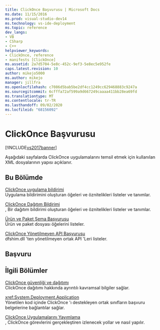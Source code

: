 ```yaml
---
title: ClickOnce Başvurusu | Microsoft Docs
ms.date: 11/15/2016
ms.prod: visual-studio-dev14
ms.technology: vs-ide-deployment
ms.topic: reference
dev_langs:
- VB
- CSharp
- C++
helpviewer_keywords:
- ClickOnce, reference
- manifests [ClickOnce]
ms.assetid: 2a7d5704-5e8c-452c-9ef3-5e8ec5e952fe
caps.latest.revision: 10
author: mikejo5000
ms.author: mikejo
manager: jillfra
ms.openlocfilehash: c7086d5bab5be2df4cc1249cc629468883c9247a
ms.sourcegitcommit: 6cfffa72af599a9d667249caaaa411bb28ea69fd
ms.translationtype: MT
ms.contentlocale: tr-TR
ms.lasthandoff: 09/02/2020
ms.locfileid: "68156092"
---
```

# <a name="clickonce-reference"></a>ClickOnce Başvurusu
[!INCLUDE[vs2017banner](../includes/vs2017banner.md)]

Aşağıdaki sayfalarda ClickOnce uygulamalarını temsil etmek için kullanılan XML dosyalarının yapısı açıklanır.  
  
## <a name="in-this-section"></a>Bu Bölümde  
 [ClickOnce uygulama bildirimi](../deployment/clickonce-application-manifest.md)  
 Uygulama bildirimini oluşturan öğeleri ve öznitelikleri listeler ve tanımlar.  
  
 [ClickOnce Dağıtım Bildirimi](../deployment/clickonce-deployment-manifest.md)  
 , Bir dağıtım bildirimi oluşturan öğeleri ve öznitelikleri listeler ve tanımlar.  
  
 [Ürün ve Paket Şema Başvurusu](../deployment/product-and-package-schema-reference.md)  
 Ürün ve paket dosyası öğelerini listeler.  
  
 [ClickOnce Yönetilmeyen API Başvurusu](../deployment/clickonce-unmanaged-api-reference.md)  
 dfshim.dll 'ten yönetilmeyen ortak API 'Leri listeler.  
  
## <a name="reference"></a>Başvuru  
  
## <a name="related-sections"></a>İlgili Bölümler  
 [ClickOnce güvenliği ve dağıtımı](../deployment/clickonce-security-and-deployment.md)  
 ClickOnce dağıtımı hakkında ayrıntılı kavramsal bilgiler sağlar.  
  
 <xref:System.Deployment.Application>  
 Yönetilen kod içinde ClickOnce 'ı destekleyen ortak sınıfların başvuru belgelerine bağlantılar sağlar.  
  
 [ClickOnce Uygulamalarını Yayımlama](../deployment/publishing-clickonce-applications.md)  
 , ClickOnce görevlerini gerçekleştiren izlenecek yollar ve nasıl yapılır.
